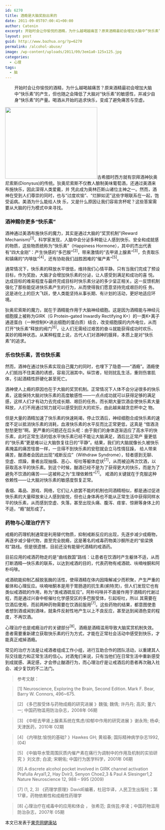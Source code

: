 ```yaml
---
id: 6270
title: 酒瘾是大脑奖励出来的
date: 2011-09-05T07:00:41+00:00
author: Catenin
excerpt: 开始时会让你愉悦的酒精，为什么越喝越痛苦？原来酒精最初会增加大脑中“快乐素”的产生，但也随之会降低了大脑对“快乐素”的敏感性，并减少自身“快乐素”的产量。喝酒从开始的追求快乐，变成了避免痛苦与空虚。
layout: post
guid: http://www.bazhua.org/?p=6270
permalink: /alcohol-abuse/
image: /wp-content/uploads/2011/09/3em1a0-125x125.jpg
categories:
  - 心理
tags:
  - 脑
---
```

<p style="padding-left: 30px;">
  开始时会让你愉悦的酒精，为什么越喝越痛苦？原来酒精最初会增加大脑中“快乐素”的产生，但也随之会降低了大脑对“快乐素”的敏感性，并减少自身“快乐素”的产量。喝酒从开始的追求快乐，变成了避免痛苦与空虚。
</p>

[<img class="alignleft noborder size-medium wp-image-7049" title="3em1a0" src="/wp-content/uploads/2011/09/3em1a0-300x233.jpg" alt="" width="300" height="233" srcset="/wp-content/uploads/2011/09/3em1a0-300x233.jpg 300w, /wp-content/uploads/2011/09/3em1a0-150x116.jpg 150w, /wp-content/uploads/2011/09/3em1a0.jpg 378w" sizes="(max-width: 300px) 100vw, 300px" />](/wp-content/uploads/2011/09/3em1a0.jpg)古希腊时西方就有崇拜酒神狄奥尼索斯(Dionysus)的传统。狄奥尼索斯不仅教人酿制美味葡萄酒，还通过美酒来布施快乐，因此深得人类爱戴，并 凭此成为奥林匹斯山诸位主神之一。然而，酒神在受到人们尊崇的同时，也与“过度欢愉”、“烂醉如泥”这些字眼联系在一起，饱受诟病。美酒为什么能给人快 乐，又是什么原因让我们容易贪杯呢？这些答案需要从大脑的行为模式中来寻找。

### 酒神赐你更多“快乐素”

酒神通过美酒布施快乐的魔力，其实是通过大脑的“奖赏机制”(Reward Mechanism)<sup>[1]</sup>。科学家发现，人脑中会分泌多种能让人感到快乐、安全和成就感的物质，这些物质统称为“快乐素”（Happiness Hormone），其中的杰出代表有“四大金刚”：产生快感的“多巴胺”<sup>[2]</sup>，带来激情的“去甲肾上腺素”<sup>[3]</sup>，负责取乐和镇痛的“内啡肽”<sup>[4]</sup>，还有协助我们战胜困难的“催产素”<sup>[5]</sup>。

通常情况下，快乐素的释放水平很低，维持我们心情平静。只有当我们完成了预设目标，作为奖励，大脑才会增加快乐素的分泌，让人感受到满足和成功的喜 悦。达成目标的难易程度与最终完成目标时快乐素分泌的多少呈正相关。这一反馈机制强化了那些能促进快乐素产生的行为，从而使得我们愿意坚持完成艰巨的任 务。这是进化上的巨大飞跃，使人类能坚持从事长期、有计划的活动，更好地适应环境。

狄奥尼索斯的魔力，就在于酒精能作用于大脑神经细胞。这是因为酒精能与神经元细胞膜上被称为GIRK（G Protein–gated Inwardly Rectifying K+）的一类K+离子通道蛋白（一种控制K+进出细胞的蛋白质）结合，改变细胞膜的内外电位，从而打开“快乐素”释放的阀门<sup>[6]</sup>，让人们无需经过艰苦的奋斗就能获得成功时欢乐、美妙的精神状态。从某种程度上说，古代人们对酒神的膜拜，本质上是对“快乐素”的追求。

### 乐也快乐素，苦也快乐素

然而，酒神在通过快乐素实现自己魔力的同时，也埋下了隐患——“酒瘾”。酒瘾使人们抵挡不住美酒的诱惑，容易沉溺其中。纵饮者，轻则扰乱生活，重则伤害肌体，引起酒精性肝硬化甚至死亡。

酒神使人上瘾的原因也在于大脑的奖赏机制。正常情况下人体不会分泌很多的快乐素，这能保持大脑对快乐素的高度敏感性——一点点成功就可以获得足够的满足感，这样人们才有动力去完成长期、艰巨的任务。而长期大量饮酒会使快乐素大量释放，人们不用通过努力就可以感受到巨大的欢乐，由此越来越贪恋杯中之 物。

但是大量的酒精加速了快乐素的快速耗竭，停止饮酒后，神经细胞合成快乐素的速度不足以抵消快乐素的消耗，血液快乐素的水平反而比正常更低，这真是 “借酒浇愁愁更愁”啊。更严重的问题还在后头呢：由于我们的身体逐渐适应了高水平的快乐素，此时正常生活的低水平快乐素已经不能让大脑满足，酒后比正常产 量更低的“快乐素”更是难以让大脑恢复往日的“平静”。结果，我们的大脑就像长久被快乐素掩盖的痛苦怪兽一样，一旦得不到快乐素的安慰就会立马性情狂躁， 给人带来痛苦，酗酒者会因此出现“戒断反应”（Withdraw Syndrome），轻者感到无聊、空虚、烦躁，重者出现抽搐、恶心、呕吐等躯体症状<sup>[7]</sup>，从而被迫再次饮酒，以获取高水平的快乐素。到这个时候，酗酒已经不是为了获得更大的快乐，而是为了避免不饮酒的痛苦——这被称之为“生理依赖性”<sup>[7]</sup>。 戒酒的关键就在于克服这种依赖性——让大脑对快乐素的敏感度恢复正常。

香烟、毒品、游戏、网络，它们让人欲罢不能的机制也同酒精相似，都是通过促进快乐素的大量释放来让人感到愉悦，但也让身体再也不能从正常生活中获得同样水平的快乐素，从而感到空虚、失落，甚至出现头痛、腹泻、痉挛、惊厥等身体上的不适，“瘾”就形成了。

### 药物与心理治疗齐下

戒瘾的药理机制通常是利用替代物质，抑制戒断反应的出现，先逐步减少成瘾物，再逐步减少替代物，直至完全脱瘾，这是著名的戒毒药物美沙酮所走的“偷梁换柱”路线。但是很遗憾，目前还没有能替代酒精的戒酒药。

目前应用的戒酒药物走的是“曲线救国”路线：让患者在饮酒时产生躯体不适，从而打断酒精—快乐素的联系，以达到戒酒的目的，代表药物有戒酒硫、呋喃唑酮和阿朴吗啡。

戒酒硫能抑制乙醛脱氢酶的活性，使得酒精在体内因降解减少而积聚，产生严重的躯体和心理反应。呋喃唑酮本是用于胃肠道的抗生素(痢特灵)，但人们发现它也有类似戒酒硫的作用，称为“类戒酒硫反应”。阿朴吗啡并不直接作用于酒精的代谢过程，而是通过兴奋中枢催吐化学感受区的多巴胺受体，引起呕吐，所以 其需要在饮酒后使用，而前两种药物需要在饮酒前服用<sup>[7]</sup>。这些药物的结果，都意图使患者想到酒或闻到酒味，就条件反射性地产生以上不良反应，甚至达到闻酒色变的程度，不再饮酒。

心理治疗也是戒瘾治疗的关键部分<sup>[8]</sup>。酒瘾是酒精滥用导致大脑奖赏机制失效。患者需要重新建立获取快乐素的行为方式，才能在正常社会活动中感受到快乐，才能真正戒掉酒瘾。

常见的治疗方法是让戒酒者组成工作小组，进行互助合作的团队活动，以重建其人际交往能力和正常生活的信心。对酒鬼们来说，只有当他们在日常生活中重新感受到成就感、满足感，才会停止酗酒行为，而心理治疗是让戒酒后的患者再次融入社会、减少复饮的不二法门。

> 参考文献：
  
> [1] Neuroscience, Exploring the Brain, Second Edition. Mark F. Bear, Barry W. Connors, 496~675.
  
> [2] 《多巴胺受体与药物成瘾的研究进展 》魏强; 魏倩; 许丹丹; 高庆; 董六一; 中国药物滥用防治杂志，2008年 06期
  
> [3] 《中枢去甲肾上腺素系统在焦虑/抑郁中作用的研究进展 》谢永玲; 杨卓; 天津医药，2010年 02期
  
> [4] 《内啡肽:愉悦的基础? 》Hawkes GH; 黄祖春; 国际精神病学杂志1992, (04)
  
> [5] 《中脑导水管周围灰质内催产素在痛行为调制中的作用及机制的实验研究 》刘文彦; 白波; 宋朝佑; 中国行为医学科学，2001年 06期
  
> [6] A discrete alcohol pocket involved in GIRK channel activation Prafulla Aryal1,2, Hay Dvir3, Senyon Choe2,3 & Paul A Slesinger1,2 Nature Neuroscience 12, 988 &#8211; 995 (2009)
  
> \[7\] (1, 2, 3) 《药理学原理》DavidE编著，杜冠华译，人民卫生出版社；第17章，药物依赖性和成瘾性药理学
  
> [8] 心理治疗在戒毒中的应用和体会 ， 张希范; 袁俏芸;李凌；中国药物滥用防治杂志，2007年 05期

<pre>本文已发表于<a href="http://www.guokr.com/article/61133/">果壳网健康站</a></pre>
